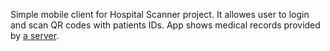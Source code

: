 Simple mobile client for Hospital Scanner project. It allowes user to login and scan QR codes with patients IDs. App shows medical records provided by [a server](https://github.com/ciuek/HospitalScannerServer).
